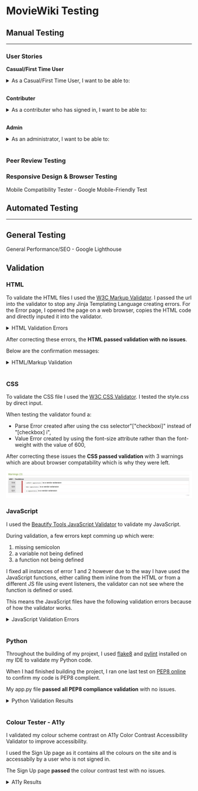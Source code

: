 # MovieWiki Testing

## Manual Testing

--- 

### User Stories

**Casual/First Time User** 
<details>
  <summary>As a Casual/First Time User, I want to be able to:</summary>

- Find out more about MovieWiki and how to use it
    - The About page, which is easily accessabily from the navbar or sidenav at all times, contains all the information needed.
- Search for specific movies or view all movies
    - On the hompage the user can search for any movies using the searchbar or they can view all movies via the Movies navbar dropdown menu
- Find the highest rateed movies and the latest releases
    - On the home page, when a user not logged in, the first movie carousel contains the top 15 highest rated movies and the second contains the 15 films with the latest release dates.
- View information about those movies
    - All information about a movie is accessible by clicking on the movie image on any movie display.
- Quickly establish if I should watch a Movie or not
    - On the movie profile page, the movie synopsis, age rating and average star rating are easy to find and therefore will help the user decide if they want to watch the movie.
    - If the user needs more information, then it is provided further down the page.
- View movie reviews including ratings
    - There is a View All Reviews button underneath the Average Star Rating on the movie's profile which allows the user to see all the movie's reviews.
    - On the view all review each review is displayed with reiew text, title, reviewr name, date of review and the star rating displayed using icons to make it more engaging.
    - The user will find the 3 latest reviews for any movie just below the movie description (if provided) on its profile.
    - If there havent been any reviews for the movies then the latest review section will not display
- Contact the admin team if I have any problems, see incorrect information or want to report anything
    - The contact page is always easliy accessible from the navbar or sidebar and it simple to complete and send.
    - When a user is logged in, the name and email fields will auto fill for ease of use.
- Create an account if I want to do more
    - The sign up page is always easliy accessible from the navbar or sidebar through the sign up button.
</details>
<br>

**Contributer** 
<details>
  <summary>As a contributer who has signed in, I want to be able to:</summary>

- Do everything a Causal User can
    - See above
- Add, edit and delete my own movie reviews
    - Add - The New Review button is in the navbar movies dropdown or the sidenav at all times, when signed in. This take the user to a form to fill out, which has clear required input markers and validation error messages if the input is not what is required.
    - Edit - On any Movie Profile the user created, the edit movie profile button is found underneath the movie logo in grey rather than gold to make it stand out from the 3 buttons above it. When this button is click, the user will be taken to the edit movie profile page, which is the same as the create movie page but with the existing values auto filled.
    - The delete review button is at the bottom of the update review page and will remove the review from the movie, the users latest reviews (if applicable) and the users reviewed movies list
- View my latest reviews and all my reviews on the site
    - A users latest reviews are displayed on thier profile page, under the "Your Latest Reviews" heading.
    - To view all a users reviews on MovieWiki, click the Viw All Review button which is either next to or underneath the "Your Latest Reviews" heading.
- Create movie profiles that don't exist yet
    - The New Movie button is in the navbar movies dropdown or the sidenav at all times, when signed in. This take the user to a form to fill out, which has clear required input markers and validation error messages if the input is not what is needed.
- Edit and delete movie profiles that I created
    - On any Movie Profile the user created, the edit movie profile button is found underneath the movie logo in grey rather than gold to make it stand out from the 3 buttons above it. 
    - When this button is click, the user will be taken to the edit movie profile page, which is the same as the create movie page but with the existing values auto filled.
    - The Delete movie button is found at the bottom of the edit movie profile form and will return the user home when the movie is deleted. 
    - Deleting a movie will remove all the reviews for that movie from the movie profile and all users profiles and will also remove the movie name from all users watched, want to watch and reviewed lists.
- Keep track of what movies I have watched, reviewed and the ones I want to watch
    - The users movies watched, want to watch and movies reviewed lists are displayed in the users profile in their own accordion sections. All movie names are links to the related movie profile page.
    - On the homepage, the 2nd movie carousel, will contain the users want to watch list movies, as long as the list is not empty. 
- Have new movies suggested to me based on my movie genre preferences, age, what I have watched and the movie's review scores
    - At the bottom of the users profile page and the first movie carousel on the home page displayes "Movies Recommended For You".
    - These movies are the top 15 in the list which is selected based on the users favourite genre list, with any films that have an age rating over the uses age removed and then sorted in by average star rating. Movies that are in the user watched list are also removed from the recommended list.
    - When viewing any movie, a movie carousel is displayed at the bottom of the page, which contains movies that share any genres with the current movie, sorted by average rating. The current movie is removed from this list.
- Edit my account information
    - The update profile button is easily found on the users profile page underneath their username.
    - This takes the user to the edit user profile form which is auto filled with the existing information to change and submit.
- Delete my account
    - The delete account button is found at the bottom of the edit user profile page.
    - When clicked the user is shown a confirmation screen which contains details about hwo their access will be effected if they delete their account.
</details>
<br>

**Admin**
<details>
  <summary>As an administrator, I want to be able to:</summary>

- Do everything a Contributer can
- Delete any Movie Profile
- Delete any Review
- Add, Modify and Delete any Genre Catagory
</details>
<br>

### Peer Review Testing

### Responsive Design & Browser Testing
Mobile Compatibility Tester - Google Mobile-Friendly Test


## Automated Testing

---

## General Testing
General Performance/SEO - Google Lighthouse

## Validation

### HTML

To validate the HTML files I used the [W3C Markup Validator](https://validator.w3.org/nu/).
I passed the url into the validator to stop any Jinja Templating Language creating errors.
For the Error page, I opened the page on a web browser, copies the HTML code and directly inputed it into the validator.

<details>
  <summary>HTML Validation Errors</summary>

Validating the HTML raised several validation errors:
|Error |Solution|
|-----|-----|
|movie image tags with an empty src attribute |add a placeholder of "none" if no movie link when creating/updating a movie document and add a function to check for "none" and replace it with a local image link if found|
|hr elements inside a ul |stop the list and start it again after the hr element in the navbar/sidebar and remove hr from navbar dropdown|
|aria-labelledby attributes of id names that didn't exist |check and update to the correct value (heading -> header)|
|textarea input elements with the pattern attribute |remove pattern attribute from textarea elements and correct error message to just length of input|
|div inside a ul for th edropdown genre lists which were targeted by a JS function |removed the div, added div classes to the ul and changed JS selector values to find ul without div|
|genre select element, for edit movie which is auto filled, which has the required attribute, needs the first option in the list to have a value equal to "" |add a first option with a value of "" and the hidden attribute |
|date input can not have a placeholder attribute |remove the placeholder attribute |
|label's for attribute must point to an Id on the page |update label's for attibute |
|id attribute can not contain whitespaces |use the jinja replace filter to replace whitespaces for dashes|
|duplicated id values for star icons |remove the id sttribute when generating the stars with Jinja|
</details>

After correcting these errors, the **HTML passed validation with no issues**. 

Below are the confirmation messages:

<details>
  <summary>HTML/Markup Validation</summary>

![Validation Image](validation/about-valid.jpg)
![Validation Image](validation/contact-valid.jpg)
![Validation Image](validation/create-movie-valid.jpg)
![Validation Image](validation/create-review-valid.jpg)
![Validation Image](validation/edit-movie-valid.jpg)
![Validation Image](validation/edit-review-valid.jpg)
![Validation Image](validation/edit-user-profile-valid.jpg)
![Validation Image](validation/genre-valid.jpg)
![Validation Image](validation/home-valid.jpg)
![Validation Image](validation/movie-search-valid.jpg)
![Validation Image](validation/profile-valid.jpg)
![Validation Image](validation/signin-valid.jpg)
![Validation Image](validation/signup-valid.jpg)
![Validation Image](validation/view-all-movies-valid.jpg)
![Validation Image](validation/view-all-user-reveiws-valid.jpg)
![Validation Image](validation/view-movie-valid.jpg)
![Validation Image](validation/view-reviews-valid.jpg)
![Validation Image](validation/error-valid.jpg)
</details>
<br>

### CSS

To validate the CSS file I used the [W3C CSS Validator](https://jigsaw.w3.org/css-validator/).
I tested the style.css by direct input.

When testing the validator found a:
- Parse Error created after using the css selector"["checkboxi]" instead of "[checkbox] i",
- Value Error created by using the font-size attribute rather than the font-weight with the value of 600,

After correcting these issues the **CSS passed validation** with 3 warnings which are about browser compatability which is why they were left.

![Validation Image](validation/css-valid-warnings.jpg)
<br>

### JavaScript

I used the [Beautify Tools JavaScript Validator](https://beautifytools.com/javascript-validator.php) to validate my JavaScript.

During validation, a few errors kept comming up which were:
1. missing semicolon
2. a variable not being defined
3. a function not being defined

I fixed all instances of error 1 and 2 however due to the way I have used the JavaScript functions, either calling them inline from the HTML or from a different JS file using event listeners, the validator can not see where the function is defined or used. 

This means the JavaScript files have the following validation errors because of how the validator works.

<details>
  <summary>JavaScript Validation Errors</summary>

Base Control

![Validation Image](validation/base-control-valid.jpg)

Create Edit Movie Validation

![Validation Image](validation/create-edit-movie-validation-valid.jpg)

Date Picker

![Validation Image](validation/date-picker-valid.jpg)

Profile Delete

![Validation Image](validation/profile-delete-valid.jpg)

Review Questions

![Validation Image](validation/review-questions-control-valid.jpg)

Review Star Function

![Validation Image](validation/review-star-function-valid.jpg)

</details>
<br>

### Python

Throughout the building of my projext, I used [flake8](https://pypi.org/project/flake8/) and [pylint](https://www.pylint.org/) installed on my IDE to validate my Python code.

When I had finished building the project, I ran one last test on [PEP8 online](http://pep8online.com/) to confirm my code is PEP8 complient. 

My app.py file **passed all PEP8 compliance validation** with no issues.

<details>
  <summary>Python Validation Results</summary>

![Validation Image](validation/python-valid.jpg)
</details>
<br>

### Colour Tester - A11y

I validated my colour scheme contrast on A11y Color Contrast Accessibility Validator to improve accessibility.

I used the Sign Up page as it contains all the colours on the site and is accessabily by a user who is not signed in.

The Sign Up page **passed** the colour contrast test with no issues.

<details>
  <summary>A11y Results</summary>

![Validation Image](validation/color-valid.jpg)
</details>